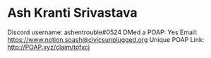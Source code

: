 # Ash Kranti Srivastava

Discord username: ashentrouble#0524
DMed a POAP: Yes
Email: https://www.notion.soash@civicsunplugged.org
Unique POAP Link: http://POAP.xyz/claim/tofxcj